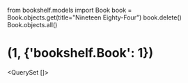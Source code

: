 from bookshelf.models import Book
book = Book.objects.get(title="Nineteen Eighty-Four")
book.delete()
Book.objects.all()
# (1, {'bookshelf.Book': 1})
<QuerySet []>
